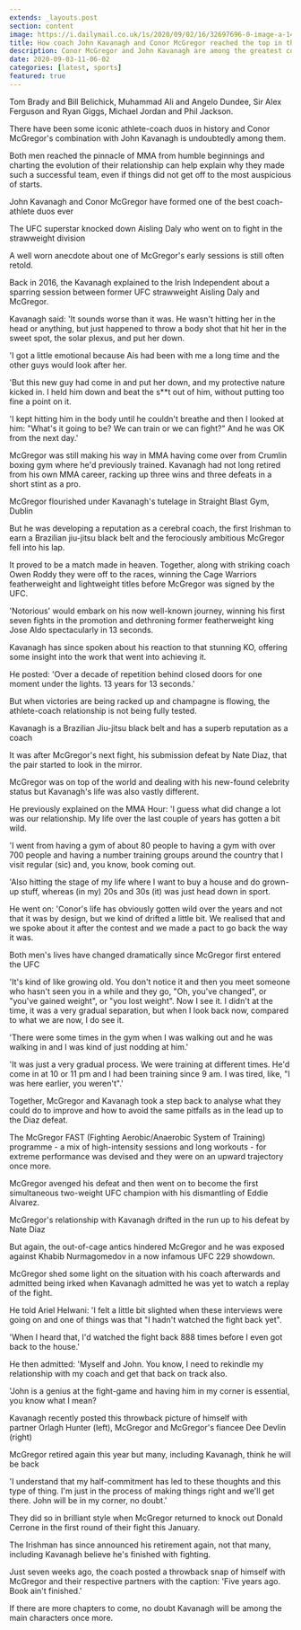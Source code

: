 ```yaml
---
extends: _layouts.post
section: content
image: https://i.dailymail.co.uk/1s/2020/09/02/16/32697696-0-image-a-14_1599062368929.jpg 
title: How coach John Kavanagh and Conor McGregor reached the top in the UFC together 
description: Conor McGregor and John Kavanagh are among the greatest coach-athlete combinations of all time. Together they reached the very top, even if things did not get off to the most auspicious start. 
date: 2020-09-03-11-06-02 
categories: [latest, sports] 
featured: true 
--- 
```

Tom Brady and Bill Belichick, Muhammad Ali and Angelo Dundee, Sir Alex Ferguson and Ryan Giggs, Michael Jordan and Phil Jackson.

There have been some iconic athlete-coach duos in history and Conor McGregor's combination with John Kavanagh is undoubtedly among them. 

Both men reached the pinnacle of MMA from humble beginnings and charting the evolution of their relationship can help explain why they made such a successful team, even if things did not get off to the most auspicious of starts. 

John Kavanagh and Conor McGregor have formed one of the best coach-athlete duos ever

The UFC superstar knocked down Aisling Daly who went on to fight in the strawweight division

A well worn anecdote about one of McGregor's early sessions is still often retold. 

Back in 2016, the Kavanagh explained to the Irish Independent about a sparring session between former UFC strawweight Aisling Daly and McGregor.

Kavanagh said: 'It sounds worse than it was. He wasn't hitting her in the head or anything, but just happened to throw a body shot that hit her in the sweet spot, the solar plexus, and put her down.

'I got a little emotional because Ais had been with me a long time and the other guys would look after her.

'But this new guy had come in and put her down, and my protective nature kicked in. I held him down and beat the s**t out of him, without putting too fine a point on it.

'I kept hitting him in the body until he couldn't breathe and then I looked at him: "What's it going to be? We can train or we can fight?" And he was OK from the next day.'

McGregor was still making his way in MMA having come over from Crumlin boxing gym where he'd previously trained. Kavanagh had not long retired from his own MMA career, racking up three wins and three defeats in a short stint as a pro.

McGregor flourished under Kavanagh's tutelage in Straight Blast Gym, Dublin

But he was developing a reputation as a cerebral coach, the first Irishman to earn a Brazilian jiu-jitsu black belt and the ferociously ambitious McGregor fell into his lap. 

It proved to be a match made in heaven. Together, along with striking coach Owen Roddy they were off to the races, winning the Cage Warriors featherweight and lightweight titles before McGregor was signed by the UFC. 

'Notorious' would embark on his now well-known journey, winning his first seven fights in the promotion and dethroning former featherweight king Jose Aldo spectacularly in 13 seconds. 

Kavanagh has since spoken about his reaction to that stunning KO, offering some insight into the work that went into achieving it. 

He posted: 'Over a decade of repetition behind closed doors for one moment under the lights. 13 years for 13 seconds.'

But when victories are being racked up and champagne is flowing, the athlete-coach relationship is not being fully tested. 

Kavanagh is a Brazilian Jiu-jitsu black belt and has a superb reputation as a coach

It was after McGregor's next fight, his submission defeat by Nate Diaz, that the pair started to look in the mirror. 

McGregor was on top of the world and dealing with his new-found celebrity status but Kavanagh's life was also vastly different. 

He previously explained on the MMA Hour: 'I guess what did change a lot was our relationship. My life over the last couple of years has gotten a bit wild. 

'I went from having a gym of about 80 people to having a gym with over 700 people and having a number training groups around the country that I visit regular (sic) and, you know, book coming out. 

'Also hitting the stage of my life where I want to buy a house and do grown-up stuff, whereas (in my) 20s and 30s (it) was just head down in sport.

He went on: 'Conor's life has obviously gotten wild over the years and not that it was by design, but we kind of drifted a little bit. We realised that and we spoke about it after the contest and we made a pact to go back the way it was.

Both men's lives have changed dramatically since McGregor first entered the UFC 

'It's kind of like growing old. You don't notice it and then you meet someone who hasn't seen you in a while and they go, "Oh, you've changed", or "you've gained weight", or "you lost weight". Now I see it. I didn't at the time, it was a very gradual separation, but when I look back now, compared to what we are now, I do see it. 

'There were some times in the gym when I was walking out and he was walking in and I was kind of just nodding at him.'

'It was just a very gradual process. We were training at different times. He'd come in at 10 or 11 pm and I had been training since 9 am. I was tired, like, "I was here earlier, you weren't".'

Together, McGregor and Kavanagh took a step back to analyse what they could do to improve and how to avoid the same pitfalls as in the lead up to the Diaz defeat. 

The McGregor FAST (Fighting Aerobic/Anaerobic System of Training) programme - a mix of high-intensity sessions and long workouts - for extreme performance was devised and they were on an upward trajectory once more. 

McGregor avenged his defeat and then went on to become the first simultaneous two-weight UFC champion with his dismantling of Eddie Alvarez. 

McGregor's relationship with Kavanagh drifted in the run up to his defeat by Nate Diaz

But again, the out-of-cage antics hindered McGregor and he was exposed against Khabib Nurmagomedov in a now infamous UFC 229 showdown. 

McGregor shed some light on the situation with his coach afterwards and admitted being irked when Kavanagh admitted he was yet to watch a replay of the fight. 

He told Ariel Helwani: 'I felt a little bit slighted when these interviews were going on and one of things was that "I hadn't watched the fight back yet".

'When I heard that, I'd watched the fight back 888 times before I even got back to the house.'  

He then admitted: 'Myself and John. You know, I need to rekindle my relationship with my coach and get that back on track also.

'John is a genius at the fight-game and having him in my corner is essential, you know what I mean?

Kavanagh recently posted this throwback picture of himself with partner Orlagh Hunter (left), McGregor and McGregor's fiancee Dee Devlin (right)

McGregor retired again this year but many, including Kavanagh, think he will be back 

'I understand that my half-commitment has led to these thoughts and this type of thing. I'm just in the process of making things right and we'll get there. John will be in my corner, no doubt.' 

They did so in brilliant style when McGregor returned to knock out Donald Cerrone in the first round of their fight this January. 

The Irishman has since announced his retirement again, not that many, including Kavanagh believe he's finished with fighting. 

Just seven weeks ago, the coach posted a throwback snap of himself with McGregor and their respective partners with the caption: 'Five years ago. Book ain't finished.'

If there are more chapters to come, no doubt Kavanagh will be among the main characters once more.  

